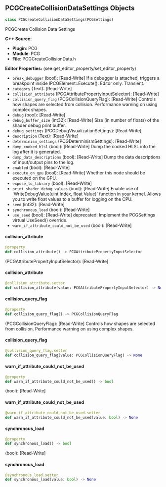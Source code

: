 ## PCGCreateCollisionDataSettings Objects

```python
class PCGCreateCollisionDataSettings(PCGSettings)
```

PCGCreate Collision Data Settings

**C++ Source:**

- **Plugin**: PCG
- **Module**: PCG
- **File**: PCGCreateCollisionData.h

**Editor Properties:** (see get_editor_property/set_editor_property)

- ``break_debugger`` (bool):  [Read-Write] If a debugger is attached, triggers a breakpoint inside IPCGElement::Execute(). Editor only. Transient.
- ``category`` (Text):  [Read-Write]
- ``collision_attribute`` (PCGAttributePropertyInputSelector):  [Read-Write]
- ``collision_query_flag`` (PCGCollisionQueryFlag):  [Read-Write] Controls how shapes are selected from collision. Performance warning on using complex shapes.
- ``debug`` (bool):  [Read-Write]
- ``debug_buffer_size`` (int32):  [Read-Write] Size (in number of floats) of the shader debug print buffer.
- ``debug_settings`` (PCGDebugVisualizationSettings):  [Read-Write]
- ``description`` (Text):  [Read-Write]
- ``determinism_settings`` (PCGDeterminismSettings):  [Read-Write]
- ``dump_cooked_hlsl`` (bool):  [Read-Write] Dump the cooked HLSL into the log after it is generated.
- ``dump_data_descriptions`` (bool):  [Read-Write] Dump the data descriptions of input/output pins to the log.
- ``enabled`` (bool):  [Read-Write]
- ``execute_on_gpu`` (bool):  [Read-Write] Whether this node should be executed on the GPU.
- ``expose_to_library`` (bool):  [Read-Write]
- ``print_shader_debug_values`` (bool):  [Read-Write] Enable use of 'WriteDebugValue(uint Index, float Value)' function in your kernel. Allows you to write float values to a buffer for logging on the CPU.
- ``seed`` (int32):  [Read-Write]
- ``synchronous_load`` (bool):  [Read-Write]
- ``use_seed`` (bool):  [Read-Write]
  deprecated: Implement the PCGSettings virtual UseSeed() override.
- ``warn_if_attribute_could_not_be_used`` (bool):  [Read-Write]

<a id="unreal.PCGCreateCollisionDataSettings.collision_attribute"></a>

#### collision_attribute

```python
@property
def collision_attribute() -> PCGAttributePropertyInputSelector
```

(PCGAttributePropertyInputSelector):  [Read-Write]

<a id="unreal.PCGCreateCollisionDataSettings.collision_attribute"></a>

#### collision_attribute

```python
@collision_attribute.setter
def collision_attribute(value: PCGAttributePropertyInputSelector) -> None
```

<a id="unreal.PCGCreateCollisionDataSettings.collision_query_flag"></a>

#### collision_query_flag

```python
@property
def collision_query_flag() -> PCGCollisionQueryFlag
```

(PCGCollisionQueryFlag):  [Read-Write] Controls how shapes are selected from collision. Performance warning on using complex shapes.

<a id="unreal.PCGCreateCollisionDataSettings.collision_query_flag"></a>

#### collision_query_flag

```python
@collision_query_flag.setter
def collision_query_flag(value: PCGCollisionQueryFlag) -> None
```

<a id="unreal.PCGCreateCollisionDataSettings.warn_if_attribute_could_not_be_used"></a>

#### warn_if_attribute_could_not_be_used

```python
@property
def warn_if_attribute_could_not_be_used() -> bool
```

(bool):  [Read-Write]

<a id="unreal.PCGCreateCollisionDataSettings.warn_if_attribute_could_not_be_used"></a>

#### warn_if_attribute_could_not_be_used

```python
@warn_if_attribute_could_not_be_used.setter
def warn_if_attribute_could_not_be_used(value: bool) -> None
```

<a id="unreal.PCGCreateCollisionDataSettings.synchronous_load"></a>

#### synchronous_load

```python
@property
def synchronous_load() -> bool
```

(bool):  [Read-Write]

<a id="unreal.PCGCreateCollisionDataSettings.synchronous_load"></a>

#### synchronous_load

```python
@synchronous_load.setter
def synchronous_load(value: bool) -> None
```

<a id="unreal.PCGCreatePointsSphereSettings"></a>